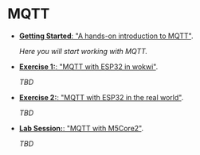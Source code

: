 # MQTT

* [**Getting Started**: "A hands-on introduction to MQTT"](./getting_started/README.md).

    *Here you will start working with MQTT.*

* [**Exercise 1:**: "MQTT with ESP32 in wokwi"](./exercise1/README.md).
  
    *TBD*

* [**Exercise 2:**: "MQTT with ESP32 in the real world"](./exercise2/README.md).
  
    *TBD*

* [**Lab Session:**: "MQTT with M5Core2"](./lab1/README.md).

    *TBD*

